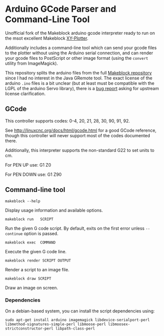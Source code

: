 
Arduino GCode Parser and Command-Line Tool
==========================================

Unofficial fork of the Makeblock arduino gcode interpreter ready to run on
the msot excellent Makeblock
[XY-Plotter](http://www.makeblock.cc/xy-plotter-robot-kit/).

Additionally includes a command-line tool which can send your gcode files
to the plotter without using the Arduino serial connection, and can render
your gcode files to PostScript or other image format (using the `convert`
utility from ImageMagick).


This repository splits the arduino files from the full
[Makeblock repository](https://github.com/Makeblock-official/XY-Plotter-2.0)
since I had no interest in the Java GRemote tool. The exact license of the
arduino `.ino` files is a bit unclear (but at least must be compatible with
the LGPL of the arduino Servo library), there is a
[bug report](https://github.com/Makeblock-official/XY-Plotter-2.0/issues/13)
asking for upstream license clarification.


GCode
-----

This controller supports codes: 0-4, 20, 21, 28, 30, 90, 91, 92.

See http://linuxcnc.org/docs/html/gcode.html for a good GCode reference,
though this controller will never support most of the codes documented
there.

Additionally, this interpreter supports the non-standard G22 to set units to cm.

For PEN UP use: G1 Z0

For PEN DOWN use: G1 Z90


Command-line tool
-----------------

    makeblock --help

Display usage information and available options.

    makeblock run   SCRIPT

Run the given G code script. By default, exits on the first error unless
`--continue` option is passed.

    makeblock exec  COMMAND

Execute the given G code line.

    makeblock render SCRIPT OUTPUT

Render a script to an image file.

    makeblock draw SCRIPT

Draw an image on screen.


### Dependencies

On a debian-based system, you can install the script dependencies using:

    sudo apt-get install arduino imagemagick libdevice-serialport-perl libmethod-signatures-simple-perl libmoose-perl libmoosex-strictconstructor-perl libpath-class-perl
